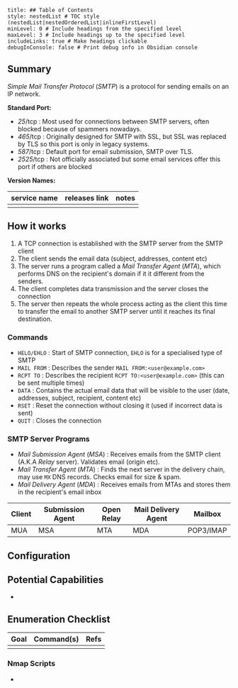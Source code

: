 ```table-of-contents
title: ## Table of Contents
style: nestedList # TOC style (nestedList|nestedOrderedList|inlineFirstLevel)
minLevel: 0 # Include headings from the specified level
maxLevel: 3 # Include headings up to the specified level
includeLinks: true # Make headings clickable
debugInConsole: false # Print debug info in Obsidian console
```

## Summary
*Simple Mail Transfer Protocol* (*SMTP*) is a protocol for sending emails on an IP network.

**Standard Port:** 
- *25*/tcp : Most used for connections between SMTP servers, often blocked because of spammers nowadays.
- *465*/tcp : Originally designed for SMTP with SSL, but SSL was replaced by TLS so this port is only in legacy systems.
- *587*/tcp : Default port for email submission, SMTP over TLS.
- *2525*/tcp : Not officially associated but some email services offer this port if others are blocked

**Version Names:** 

| service name | releases link | notes |
| ------------ | ------------- | ----- |
|              |               |       |
## How it works
1. A TCP connection is established with the SMTP server from the SMTP client
2. The client sends the email data (subject, addresses, content etc)
3. The server runs a program called a *Mail Transfer Agent* (*MTA*), which performs DNS on the recipient's domain if it it different from the senders.
4. The client completes data transmission and the server closes the connection
5. The server then repeats the whole process acting as the client this time to transfer the email to another SMTP server until it reaches its final destination.
### Commands
- `HELO/EHLO` : Start of SMTP connection, `EHLO` is for a specialised type of SMTP
- `MAIL FROM` : Describes the sender `MAIL FROM:<user@example.com>`
- `RCPT TO` : Describes the recipient `RCPT TO:<user@example.com>` (this can be sent multiple times)
- `DATA` : Contains the actual email data that will be visible to the user (date, addresses, subject, recipient, content etc)
- `RSET` : Reset the connection without closing it (used if incorrect data is sent)
- `QUIT` : Closes the connection

### SMTP Server Programs
- *Mail Submission Agent* (*MSA*) : Receives emails from the SMTP client (A.K.A *Relay* server). Validates email (origin etc).
- *Mail Transfer Agent* (*MTA*) : Finds the next server in the delivery chain, may use `MX` DNS records. Checks email for size & spam.
- *Mail Delivery Agent* (*MDA*) : Receives emails from MTAs and stores them in the recipient's email inbox

| Client | Submission Agent | Open Relay | Mail Delivery Agent | Mailbox   |
| ------ | ---------------- | ---------- | ------------------- | --------- |
| MUA    | MSA              | MTA        | MDA                 | POP3/IMAP |

## Configuration


## Potential Capabilities
- 

## Enumeration Checklist

| Goal | Command(s) | Refs |
| ---- | ---------- | ---- |
|      |            |      |
### Nmap Scripts
- 